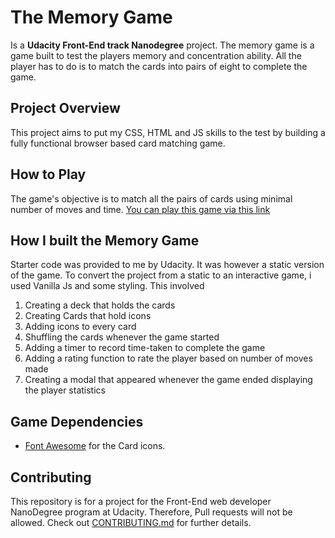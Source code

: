 # The Memory Game 
Is a **Udacity Front-End track Nanodegree** project.
The memory game is a game built to test the players memory and concentration ability. All the player has to do is to match the cards into pairs of eight to complete the game.

## Project Overview
This project aims to put my CSS, HTML and JS skills to the test by building a fully functional browser based card matching game.

## How to Play
The game's objective is to match all the pairs of cards using minimal number of moves and time.
[You can play this game via this link](https://faustineomuya.github.io/memory_game/)

## How I built the Memory Game
Starter code was provided to me by Udacity. It was however a static version of the game.
To convert the project from a static to an interactive game, i used Vanilla Js and some styling. This involved
1. Creating a deck that holds the cards
2. Creating Cards that hold icons
3. Adding icons to every card
4. Shuffling the cards whenever the game started
5. Adding a timer to record time-taken to complete the game
6. Adding a rating function to rate the player based on number of moves made
7. Creating a modal that appeared whenever the game ended displaying the player statistics 

## Game Dependencies
* [Font Awesome](https://maxcdn.bootstrapcdn.com/font-awesome/4.6.1/css/font-awesome.min.css) for the Card icons.

## Contributing
This repository is for a project for the Front-End web developer NanoDegree program at Udacity. Therefore, Pull requests will not be allowed. Check out [CONTRIBUTING.md](CONTRIBUTING.md) for further details.
